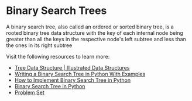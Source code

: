 # Binary Search Trees

A binary search tree, also called an ordered or sorted binary tree, is a rooted binary tree data structure with the key of each internal node being greater than all the keys in the respective node's left subtree and less than the ones in its right subtree

Visit the following resources to learn more:

- [Tree Data Structure | Illustrated Data Structures](https://www.youtube.com/watch?v=S2W3SXGPVyU)
- [Writing a Binary Search Tree in Python With Examples](https://blog.boot.dev/computer-science/binary-search-tree-in-python/)
- [How to Implement Binary Search Tree in Python](https://web.archive.org/web/20230601181553/https://www.section.io/engineering-education/implementing-binary-search-tree-using-python/)
- [Binary Search Tree in Python](https://www.pythonforbeginners.com/data-structures/binary-search-tree-in-python)
- [Problem Set](https://www.geeksforgeeks.org/binary-search-tree-data-structure/?ref=gcse)
